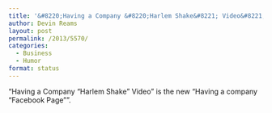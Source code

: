 ```yaml
---
title: '&#8220;Having a Company &#8220;Harlem Shake&#8221; Video&#8221; is the new&#8230;'
author: Devin Reams
layout: post
permalink: /2013/5570/
categories:
  - Business
  - Humor
format: status
---
```

&#8220;Having a Company &#8220;Harlem Shake&#8221; Video&#8221; is the new &#8220;Having a company &#8220;Facebook Page&#8221;&#8221;.